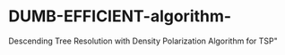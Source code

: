 # DUMB-EFFICIENT-algorithm-
Descending Tree Resolution with Density Polarization Algorithm for TSP"
